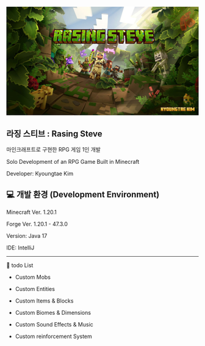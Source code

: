 ![rasing_steve_poster](https://github.com/KT20201224/RasingSteve/blob/main/png/rasing_steve_poster.jpg)

## 라징 스티브 : Rasing Steve
마인크래프트로 구현한 RPG 게임 1인 개발

Solo Development of an RPG Game Built in Minecraft

Developer: Kyoungtae Kim

## 💻 개발 환경 (Development Environment)
Minecraft Ver. 1.20.1

Forge Ver. 1.20.1 - 47.3.0

Version: Java 17

IDE: IntelliJ


---

📝 todo List

- Custom Mobs

- Custom Entities

- Custom Items & Blocks

- Custom Biomes & Dimensions

- Custom Sound Effects & Music

- Custom reinforcement System
